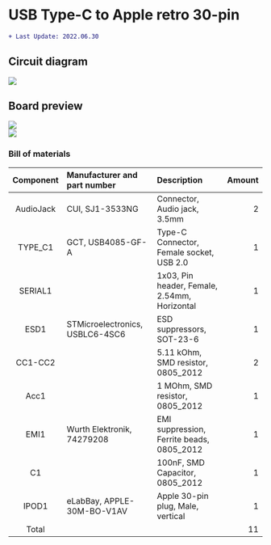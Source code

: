 # USB Type-C to Apple retro 30-pin
```diff
+ Last Update: 2022.06.30
```

## Circuit diagram
![](https://github.takahashi65.info/lib_img/github_gerber_usbc2apple_schematic.webp)

## Board preview
![](https://github.takahashi65.info/lib_img/github_gerber_usbc2apple_front.webp)  
![](https://github.takahashi65.info/lib_img/github_gerber_usbc2apple_rear.webp)  

### Bill of materials
| Component| Manufacturer and part number | Description | Amount |
| :-: | :- | :- | -: |
| AudioJack | CUI, SJ1-3533NG | Connector, Audio jack, 3.5mm | 2 |
| TYPE_C1 | GCT, USB4085-GF-A | Type-C Connector, Female socket, USB 2.0 | 1 |
| SERIAL1 | | 1x03, Pin header, Female, 2.54mm, Horizontal | 1 |
| ESD1 | STMicroelectronics, USBLC6-4SC6 | ESD suppressors, SOT-23-6 | 1 |
| CC1-CC2 | | 5.11 kOhm, SMD resistor, 0805_2012 | 2 |
| Acc1 | | 1 MOhm, SMD resistor, 0805_2012 | 1 |
| EMI1 | Wurth Elektronik, 74279208 | EMI suppression, Ferrite beads, 0805_2012 | 1 |
| C1 | | 100nF, SMD Capacitor, 0805_2012 | 1 |
| IPOD1 | eLabBay, APPLE-30M-BO-V1AV |  Apple 30-pin plug, Male, vertical | 1 |
| Total | | | 11 |
